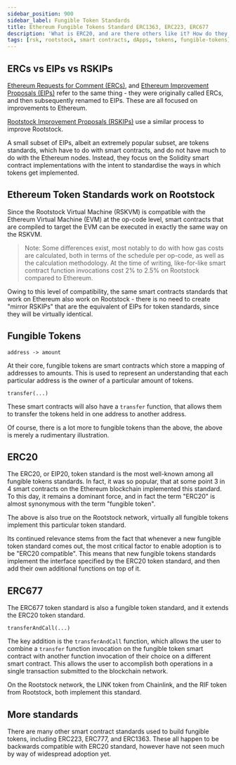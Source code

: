 ```yaml
---
sidebar_position: 900
sidebar_label: Fungible Token Standards
title: Ethereum Fungible Tokens Standard ERC1363, ERC223, ERC677 
description: 'What is ERC20, and are there others like it? How do they work on Rootstock?'
tags: [rsk, rootstock, smart contracts, dApps, tokens, fungible-tokens]
---
```


## ERCs vs EIPs vs RSKIPs

[Ethereum Requests for Comment (ERCs)](https://docs.ethhub.io/built-on-ethereum/erc-token-standards/what-are-erc-tokens/),
and [Ethereum Improvement Proposals (EIPs)](https://eips.ethereum.org/erc)
refer to the same thing - they were originally called ERCs,
and then subsequently renamed to EIPs.
These are all focused on improvements to Ethereum.

[Rootstock Improvement Proposals (RSKIPs)](https://github.com/rsksmart/RSKIPs) use a similar process to improve Rootstock.

A small subset of EIPs, albeit an extremely popular subset, 
are tokens standards, which have to do with smart contracts,
and do not have much to do with the Ethereum nodes.
Instead, they focus on the Solidity smart contract implementations
with the intent to standardise the ways in which tokens get implemented.

## Ethereum Token Standards work on Rootstock

Since the Rootstock Virtual Machine (RSKVM) is compatible with
the Ethereum Virtual Machine (EVM) at the op-code level,
smart contracts that are compiled to target the EVM
can be executed in exactly the same way on the RSKVM.

> Note: Some differences exist, most notably to do with how gas
> costs are calculated, both in terms of the schedule per op-code,
> as well as the calculation methodology.
> At the time of writing, like-for-like smart contract function invocations
> cost 2% to 2.5% on Rootstock compared to Ethereum.

Owing to this level of compatibility,
the same smart contracts standards that work on Ethereum
also work on Rootstock - there is no need to create "mirror RSKIPs"
that are the equivalent of EIPs for token standards,
since they will be virtually identical.

## Fungible Tokens

```text
address -> amount
```

At their core, fungible tokens are smart contracts which store
a mapping of addresses to amounts.
This is used to represent an understanding that each particular address
is the owner of a particular amount of tokens.

```text
transfer(...)
```

These smart contracts will also have a `transfer` function,
that allows them to transfer the tokens held in one address to another address.

Of course, there is a lot more to fungible tokens than the above,
the above is merely a rudimentary illustration.

## ERC20

The ERC20, or EIP20, token standard is the most well-known
among all fungible tokens standards.
In fact, it was so popular, that at some point 3 in 4 smart contracts on the Ethereum blockchain implemented this standard.
To this day, it remains a dominant force,
and in fact the term "ERC20" is almost synonymous with the term "fungible token".

The above is also true on the Rootstock network,
virtually all fungible tokens implement this particular token standard.

Its continued relevance stems from the fact that whenever
a new fungible token standard comes out,
the most critical factor to enable adoption is to be "ERC20 compatible".
This means that new fungible tokens standards implement
the interface specified by the ERC20 token standard,
and then add their own additional functions on top of it.

## ERC677

The ERC677 token standard is also a fungible token standard,
and it extends the ERC20 token standard.

```text
transferAndCall(...)
```

The key addition is the `transferAndCall`  function,
which allows the user to combine
a `transfer` function invocation on the fungible token smart contract
with another function invocation of their choice on a different smart contract.
This allows the user to accomplish both operations in a single transaction
submitted to the blockchain network.

On the Rootstock network, the LINK token from Chainlink,
and the RIF token from Rootstock, both implement this standard.

## More standards

There are many other smart contract standards
used to build fungible tokens, including ERC223, ERC777, and ERC1363.
These all happen to be backwards compatible with ERC20 standard,
however have not seen much by way of widespread adoption yet.